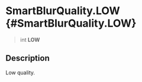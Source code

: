 SmartBlurQuality.LOW {#SmartBlurQuality.LOW}
====================

> int **LOW**

Description
-----------

Low quality.

